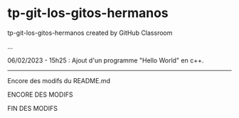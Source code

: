 # tp-git-los-gitos-hermanos
tp-git-los-gitos-hermanos created by GitHub Classroom

...

06/02/2023 - 15h25 : Ajout d'un programme "Hello World" en c++.

-----

Encore des modifs du README.md

ENCORE DES MODIFS

FIN DES MODIFS